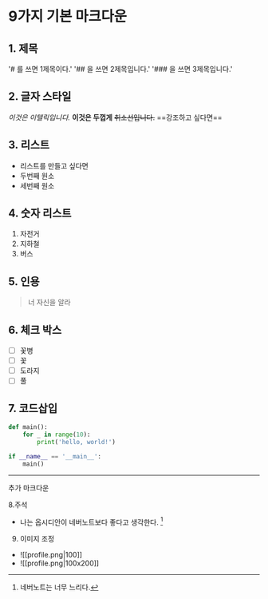 # 9가지 기본 마크다운

## 1. 제목
'# 를 쓰면 1제목이다.'
'## 을 쓰면 2제목입니다.'
'### 을 쓰면 3제목입니다.'

## 2. 글자 스타일
*이것은 이텔릭입니다.*
**이것은 두껍게**
~~취소선입니다.~~
==강조하고 싶다면==

## 3. 리스트
- 리스트를 만들고 싶다면
- 두번째 원소
- 세번째 원소

## 4. 숫자 리스트
1. 자전거
2. 지하철
3. 버스

## 5. 인용
> 너 자신을 알라

## 6. 체크 박스
- [ ] 꽃병
- [ ] 꽃
- [ ] 도라지
- [ ] 풀

## 7. 코드삽입
```python
def main():
	for _ in range(10):
		print('hello, world!')

if __name__ == '__main__':
	main()
```

---
추가 마크다운

8.주석 
- 나는 옵시디안이 네버노트보다 좋다고 생각한다. [^1] 

9. 이미지 조정
- ![[profile.png|100]]
- ![[profile.png|100x200]]

[^1]: 네버노트는 너무 느리다.